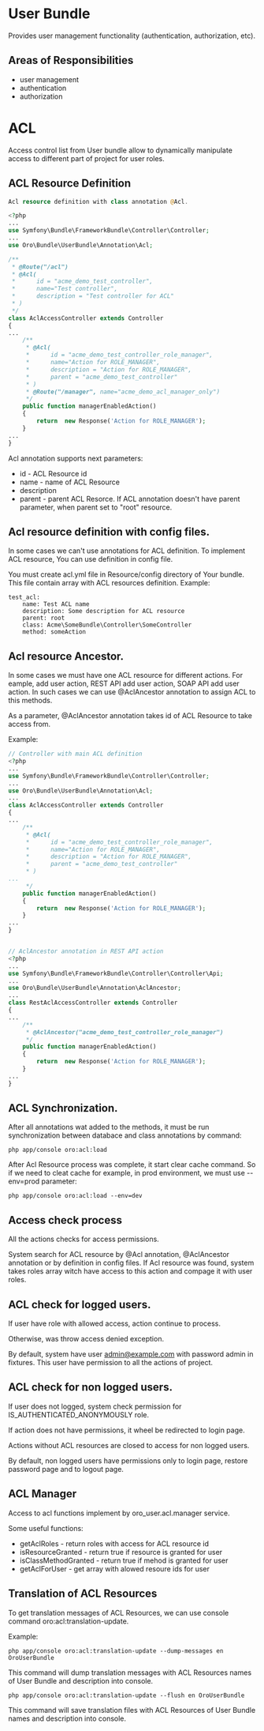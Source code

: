 User Bundle
===========
Provides user management functionality (authentication, authorization, etc).


Areas of Responsibilities
----------------------------------

- user management
- authentication
- authorization

ACL
===========

Access control list from User bundle allow to dynamically manipulate access to different part of project for user roles.

ACL Resource Definition
----------------------------------

``` php
Acl resource definition with class annotation @Acl.

<?php
...
use Symfony\Bundle\FrameworkBundle\Controller\Controller;
...
use Oro\Bundle\UserBundle\Annotation\Acl;

/**
 * @Route("/acl")
 * @Acl(
 *      id = "acme_demo_test_controller",
 *      name="Test controller",
 *      description = "Test controller for ACL"
 * )
 */
class AclAccessController extends Controller
{
...
    /**
     * @Acl(
     *      id = "acme_demo_test_controller_role_manager",
     *      name="Action for ROLE_MANAGER",
     *      description = "Action for ROLE_MANAGER",
     *      parent = "acme_demo_test_controller"
     * )
     * @Route("/manager", name="acme_demo_acl_manager_only")
     */
    public function managerEnabledAction()
    {
        return  new Response('Action for ROLE_MANAGER');
    }
...
}
```

Acl annotation supports next parameters:

- id - ACL Resource id
- name - name of ACL Resource
- description
- parent - parent ACL Resorce. If ACL annotation doesn't have parent parameter, when parent set to "root" resource.

Acl resource definition with config files.
----------------------------------

In some cases we can't use annotations for ACL definition. To implement ACL resource, You can use definition in config file.

You must create acl.yml file in Resource/config directory of Your bundle. This file contain array with ACL resources definition.
Example:

```
test_acl:
    name: Test ACL name
    description: Some description for ACL resource
    parent: root
    class: Acme\SomeBundle\Controller\SomeController
    method: someAction
```

Acl resource Ancestor.
----------------------------------

In some cases we must have one ACL resource for different actions. For eample, add user action,
REST API add user action, SOAP API add user action. In such cases we can use @AclAncestor annotation to assign ACL to this methods.

As a parameter, @AclAncestor annotation takes id of ACL Resource to take access from.

Example:

``` php
// Controller with main ACL definition
<?php
...
use Symfony\Bundle\FrameworkBundle\Controller\Controller;
...
use Oro\Bundle\UserBundle\Annotation\Acl;
...
class AclAccessController extends Controller
{
...
    /**
     * @Acl(
     *      id = "acme_demo_test_controller_role_manager",
     *      name="Action for ROLE_MANAGER",
     *      description = "Action for ROLE_MANAGER",
     *      parent = "acme_demo_test_controller"
     * )
...
     */
    public function managerEnabledAction()
    {
        return  new Response('Action for ROLE_MANAGER');
    }
...
}


// AclAncestor annotation in REST API action
<?php
...
use Symfony\Bundle\FrameworkBundle\Controller\Controller\Api;
...
use Oro\Bundle\UserBundle\Annotation\AclAncestor;
...
class RestAclAccessController extends Controller
{
...
    /**
     * @AclAncestor("acme_demo_test_controller_role_manager")
     */
    public function managerEnabledAction()
    {
        return  new Response('Action for ROLE_MANAGER');
    }
...
}
```

ACL Synchronization.
----------------------------------

After all annotations wat added to the methods, it must be run synchronization between databace and class annotations by command:

```
php app/console oro:acl:load
```

After Acl Resource process was complete, it start clear cache command. So if we need to cleat cache for example, in prod environment, we must use --env=prod parameter:

```
php app/console oro:acl:load --env=dev
```

Access check process
----------------------------------

All the actions checks for access permissions.

System search for ACL resource by @Acl annotation, @AclAncestor annotation or by definition in config files.
If Acl resource was found, system takes roles array witch have access to this action and compage it with user roles.

ACL check for logged users.
----------------------------------

If user have role with allowed access, action continue to process.

Otherwise, was throw access denied exception.

By default, system have user admin@example.com with password admin in fixtures. This user have permission to all the actions of project.


ACL check for non logged users.
----------------------------------

If user does not logged, system check permission for IS_AUTHENTICATED_ANONYMOUSLY role.

If action does not have permissions, it wheel be redirected to login page.

Actions without ACL resources are closed to access for non logged users.

By default, non logged users have permissions only to login page, restore password page and to logout page.

ACL Manager
----------------------------------

Access to acl functions implement by oro_user.acl.manager service.

Some useful functions:

- getAclRoles - return roles with access for ACL resource id
- isResourceGranted - return true if resource is granted for user
- isClassMethodGranted - return true if mehod is granted for user
- getAclForUser - get array with alowed resoure ids for user

Translation of ACL Resources
----------------------------------

To get translation messages of ACL Resources, we can use console command oro:acl:translation-update.

Example:

```
php app/console oro:acl:translation-update --dump-messages en OroUserBundle
```

This command will dump translation messages with ACL Resources names of User Bundle and description into console.

```
php app/console oro:acl:translation-update --flush en OroUserBundle
```

This command will save translation files with ACL Resources of User Bundle names and description into console.

